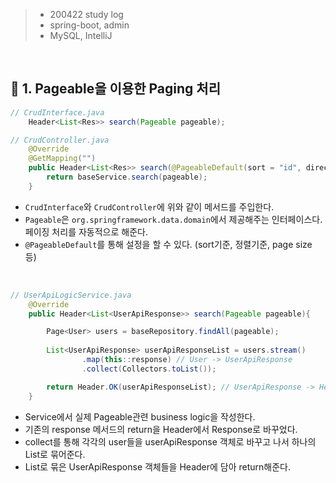 > - 200422 study log
> - spring-boot, admin
> - MySQL, IntelliJ

<br>

## 🔖 1. **Pageable을 이용한 Paging 처리**


```java
// CrudInterface.java
    Header<List<Res>> search(Pageable pageable);

// CrudController.java
    @Override
    @GetMapping("")
    public Header<List<Res>> search(@PageableDefault(sort = "id", direction = Sort.Direction.ASC, size = 15) Pageable pageable) {
        return baseService.search(pageable);
    }
```
- `CrudInterface`와 `CrudController`에 위와 같이 메서드를 주입한다.
- `Pageable`은 `org.springframework.data.domain`에서 제공해주는 인터페이스다. 페이징 처리를 자동적으로 해준다.
- `@PageableDefault`를 통해 설정을 할 수 있다. (sort기준, 정렬기준, page size 등)

<br>

```java
// UserApiLogicService.java
    @Override
    public Header<List<UserApiResponse>> search(Pageable pageable){

        Page<User> users = baseRepository.findAll(pageable);
        
        List<UserApiResponse> userApiResponseList = users.stream()
                .map(this::response) // User -> UserApiResponse
                .collect(Collectors.toList());

        return Header.OK(userApiResponseList); // UserApiResponse -> Header
    }
```
- Service에서 실제 Pageable관련 business logic을 작성한다.
- 기존의 response 메서드의 return을 Header에서 Response로 바꾸었다.
- collect를 통해 각각의 user들을 userApiResponse 객체로 바꾸고 나서 하나의 List로 묶어준다.
- List로 묶은 UserApiResponse 객체들을 Header에 담아 return해준다.

